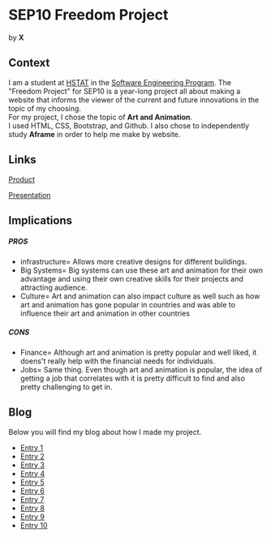 # SEP10 Freedom Project
by **X**

## Context
I am a student at [HSTAT](https://www.hstat.org/) in the [Software Engineering Program](https://hstatsep.github.io/). The "Freedom Project" for SEP10 is a year-long project all about making a website that informs the viewer of the current and future innovations in the topic of my choosing.  
For my project, I chose the topic of **Art and Animation**.   
I used HTML, CSS, Bootstrap, and Github. I also chose to independently study **Aframe** in order to help me make by website.

## Links

[Product](https://xinyangl5722.github.io/sep10-freedom-project)

[Presentation](https://docs.google.com/presentation/d/1cfgeX5PuMDlMStDAAmx4N3Nbm3sYAA457B3NO6VqR1o/edit#slide=id.p)

## Implications
##### PROS
* infrastructure= Allows more creative designs for different buildings.
* Big Systems= Big systems can use these art and animation for their own advantage and using their own creative skills for their projects and attracting audience.
* Culture= Art and animation can also impact culture as well such as how art and animation has gone popular in countries and was able to influence their art and animation in other countries
##### CONS
* Finance= Although art and animation is pretty popular and well liked, it doens't really help with the financial needs for individuals.
* Jobs= Same thing. Even though art and animation is popular, the idea of getting a job that correlates with it is pretty difficult to find and also pretty challenging to get in.


## Blog
Below you will find my blog about how I made my project.

* [Entry 1](blog/entry01.md)
* [Entry 2](blog/entry02.md)
* [Entry 3](blog/entry03.md)
* [Entry 4](blog/entry04.md)
* [Entry 5](blog/entry05.md)
* [Entry 6](blog/entry06.md)
* [Entry 7](blog/entry07.md)
* [Entry 8](blog/entry08.md)
* [Entry 9](blog/entry09.md)
* [Entry 10](blog/entry10.md)
